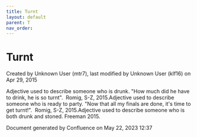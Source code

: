 ```yaml
---
title: Turnt
layout: default
parent: T
nav_order:
---
```


# Turnt

Created by  Unknown User (mtr7), last modified by  Unknown User (klf16) on Apr 29, 2015

Adjective used to describe someone who is drunk. &quot;How much did he have to drink, he is so turnt&quot;.  Romig, S-Z, 2015.Adjective used to describe someone who is ready to party. &quot;Now that all my finals are done, it's time to get turnt!&quot;.  Romig, S-Z, 2015.Adjective used to describe someone who is both drunk and stoned. Freeman 2015. 

Document generated by Confluence on May 22, 2023 12:37


